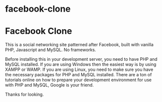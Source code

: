 # facebook-clone

Facebook Clone
==============

This is a social networking site patterned after Facebook, built with vanilla PHP, Javascript and MySQL. No frameworks.

Before installing this in your development server, you need to have PHP and MySQL installed. If you are using Windows then the easiest way is by using XAMPP or WAMP. If you are using Linux, you need to make sure you have the necessary packages for PHP and MySQL installed. There are a ton of tutorials online on how to prepare your development environment for use with PHP and MySQL, Google is your friend.

Thanks for looking.
